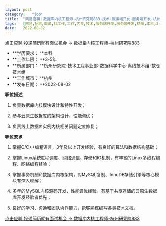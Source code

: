 ```yaml
---
layout:	post
category:	"job"
title:	"网易招聘：数据库内核工程师-杭州研究院883-技术-服务端开发-服务端开发-杭州本科3-5年"
tags:	[网易,招聘,面试,找工作,工作,内推,技术,服务端开发,服务端开发,杭州,本科,3-5年]
date:	2022-08-02
---
```


[点击应聘 投递简历就有面试机会 ->  数据库内核工程师-杭州研究院883](http://mobile.bole.netease.com/bole/boleDetail?id=19261&employeeId=346f03c3cda5f04c&key=all)



- **学历要求： **本科
- **工作年限： **3-5年
- **所属部门： **杭州研究院-技术工程事业部-数据科学中心-离线技术组-数仓技术组
- **工作城市： **杭州
- **发布日期： **2022-08-02



**职位描述**

1. 负责数据库内核模块设计和特性开发；

2. 参与云原生数据库的架构设计、性能调优；

3. 负责线上数据库实例内核相关问题定位修复；



**职位要求**

1. 掌握C/C++编程语言，3年及以上开发经验，有良好的算法和数据结构基础；

2. 掌握Linux系统进程调度、网络通信、存储和IO机制，有丰富的Linux多线程编程、网络编程经验；

3. 掌握事务机制和数据库内核架构，对MySQL复制、InnoDB存储引擎等核心模块有深入理解；

4. 多年的MySQL内核源码开发，性能调优经验。有基于共享存储的云原生数据库开发经验者优先；

5. 良好的学习、沟通和团队协作能力，能够熟练编写各类技术文档。



[点击应聘 投递简历就有面试机会 ->  数据库内核工程师-杭州研究院883](http://mobile.bole.netease.com/bole/boleDetail?id=19261&employeeId=346f03c3cda5f04c&key=all)